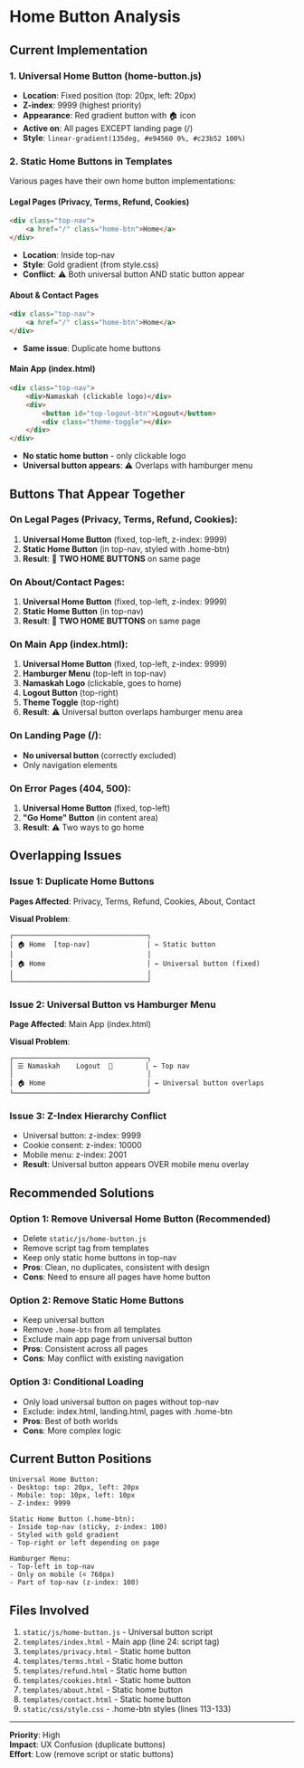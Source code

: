 # Home Button Analysis

## Current Implementation

### 1. **Universal Home Button (home-button.js)**
- **Location**: Fixed position (top: 20px, left: 20px)
- **Z-index**: 9999 (highest priority)
- **Appearance**: Red gradient button with 🏠 icon
- **Active on**: All pages EXCEPT landing page (/)
- **Style**: `linear-gradient(135deg, #e94560 0%, #c23b52 100%)`

### 2. **Static Home Buttons in Templates**
Various pages have their own home button implementations:

#### Legal Pages (Privacy, Terms, Refund, Cookies)
```html
<div class="top-nav">
    <a href="/" class="home-btn">Home</a>
</div>
```
- **Location**: Inside top-nav
- **Style**: Gold gradient (from style.css)
- **Conflict**: ⚠️ Both universal button AND static button appear

#### About & Contact Pages
```html
<div class="top-nav">
    <a href="/" class="home-btn">Home</a>
</div>
```
- **Same issue**: Duplicate home buttons

#### Main App (index.html)
```html
<div class="top-nav">
    <div>Namaskah (clickable logo)</div>
    <div>
        <button id="top-logout-btn">Logout</button>
        <div class="theme-toggle"></div>
    </div>
</div>
```
- **No static home button** - only clickable logo
- **Universal button appears**: ⚠️ Overlaps with hamburger menu

## Buttons That Appear Together

### On Legal Pages (Privacy, Terms, Refund, Cookies):
1. **Universal Home Button** (fixed, top-left, z-index: 9999)
2. **Static Home Button** (in top-nav, styled with .home-btn)
3. **Result**: 🔴 **TWO HOME BUTTONS** on same page

### On About/Contact Pages:
1. **Universal Home Button** (fixed, top-left, z-index: 9999)
2. **Static Home Button** (in top-nav)
3. **Result**: 🔴 **TWO HOME BUTTONS** on same page

### On Main App (index.html):
1. **Universal Home Button** (fixed, top-left, z-index: 9999)
2. **Hamburger Menu** (top-left in top-nav)
3. **Namaskah Logo** (clickable, goes to home)
4. **Logout Button** (top-right)
5. **Theme Toggle** (top-right)
6. **Result**: ⚠️ Universal button overlaps hamburger menu area

### On Landing Page (/):
- **No universal button** (correctly excluded)
- Only navigation elements

### On Error Pages (404, 500):
1. **Universal Home Button** (fixed, top-left)
2. **"Go Home" Button** (in content area)
3. **Result**: ⚠️ Two ways to go home

## Overlapping Issues

### Issue 1: Duplicate Home Buttons
**Pages Affected**: Privacy, Terms, Refund, Cookies, About, Contact

**Visual Problem**:
```
┌─────────────────────────────────┐
│ 🏠 Home  [top-nav]              │ ← Static button
│                                 │
│ 🏠 Home                         │ ← Universal button (fixed)
│                                 │
└─────────────────────────────────┘
```

### Issue 2: Universal Button vs Hamburger Menu
**Page Affected**: Main App (index.html)

**Visual Problem**:
```
┌─────────────────────────────────┐
│ ☰ Namaskah    Logout  🌙        │ ← Top nav
│                                 │
│ 🏠 Home                         │ ← Universal button overlaps
└─────────────────────────────────┘
```

### Issue 3: Z-Index Hierarchy Conflict
- Universal button: z-index: 9999
- Cookie consent: z-index: 10000
- Mobile menu: z-index: 2001
- **Result**: Universal button appears OVER mobile menu overlay

## Recommended Solutions

### Option 1: Remove Universal Home Button (Recommended)
- Delete `static/js/home-button.js`
- Remove script tag from templates
- Keep only static home buttons in top-nav
- **Pros**: Clean, no duplicates, consistent with design
- **Cons**: Need to ensure all pages have home button

### Option 2: Remove Static Home Buttons
- Keep universal button
- Remove `.home-btn` from all templates
- Exclude main app page from universal button
- **Pros**: Consistent across all pages
- **Cons**: May conflict with existing navigation

### Option 3: Conditional Loading
- Only load universal button on pages without top-nav
- Exclude: index.html, landing.html, pages with .home-btn
- **Pros**: Best of both worlds
- **Cons**: More complex logic

## Current Button Positions

```
Universal Home Button:
- Desktop: top: 20px, left: 20px
- Mobile: top: 10px, left: 10px
- Z-index: 9999

Static Home Button (.home-btn):
- Inside top-nav (sticky, z-index: 100)
- Styled with gold gradient
- Top-right or left depending on page

Hamburger Menu:
- Top-left in top-nav
- Only on mobile (< 768px)
- Part of top-nav (z-index: 100)
```

## Files Involved

1. `static/js/home-button.js` - Universal button script
2. `templates/index.html` - Main app (line 24: script tag)
3. `templates/privacy.html` - Static home button
4. `templates/terms.html` - Static home button
5. `templates/refund.html` - Static home button
6. `templates/cookies.html` - Static home button
7. `templates/about.html` - Static home button
8. `templates/contact.html` - Static home button
9. `static/css/style.css` - .home-btn styles (lines 113-133)

---

**Priority**: High  
**Impact**: UX Confusion (duplicate buttons)  
**Effort**: Low (remove script or static buttons)
